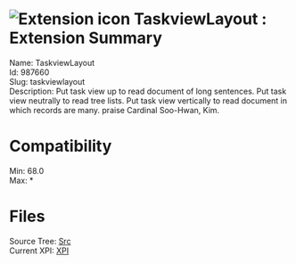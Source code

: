 # ![Extension icon](https://addons.thunderbird.net/user-media/addon_icons/987/987660-64.png?modified=49d63043) TaskviewLayout : Extension Summary

Name: TaskviewLayout  
Id: 987660  
Slug: taskviewlayout  
Description: Put task view up to read document of long sentences.
Put task view neutrally to read tree lists.
Put task view vertically to read document in which records are many.
praise Cardinal Soo-Hwan, Kim.
  

# Compatibility
Min: 68.0  
Max: *  

# Files

Source Tree: [Src](x68/987660-taskviewlayout/src)  
Current XPI: [XPI](x68/987660-taskviewlayout/xpi)  



